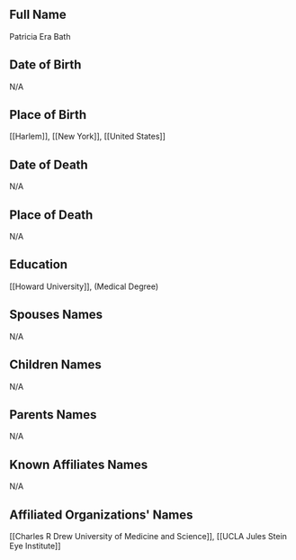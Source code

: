 ## Full Name
Patricia Era Bath

## Date of Birth
N/A

## Place of Birth
[[Harlem]], [[New York]], [[United States]]

## Date of Death
N/A

## Place of Death
N/A

## Education
[[Howard University]], (Medical Degree)

## Spouses Names
N/A

## Children Names
N/A

## Parents Names
N/A

## Known Affiliates Names
N/A

## Affiliated Organizations' Names
[[Charles R Drew University of Medicine and Science]], [[UCLA Jules Stein Eye Institute]]

